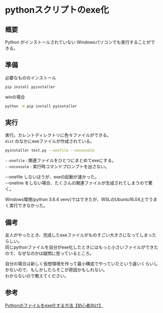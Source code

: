 # pythonスクリプトのexe化

## 概要

Python がインストールされていない Windowsパソコンでも実行することができる。

## 準備

必要なもののインストール
```sh
pip install pyinstaller
```
winの場合
```sh
python -m pip install pyinstaller
```

## 実行
実行。カレントディレクトリに色々ファイルができる。  
`dist` のなかにexeファイルが作成されている。

```sh
pyinstaller test.py --onefile --noconsole
```

`--onefile` : 関連ファイルをひとつにまとめてexeにする。  
`--noconsole` : 実行時コマンドプロンプトを出さない。

--onefile しないほうが、exeの起動が速かった。  
--oneline をしない場合、たくさんの関連ファイルが生成されてしまうので驚く。


Windows環境(python 3.6.4 venv)ではできたが、WSLのUbuntu16.04上でうまく実行できなかった。

## 備考

友人がやったとき、完成したexeファイルがものすごい大きさになってしまったらしい。  
同じpythonファイルを自分がexe化したときにはもっと小さいファイルができたので、なぜなのかは疑問に思っているところ。

自分の場合は新しく仮想環境を作って最小構成でやっていたという違いくらいしかないので、もしかしたらそこが原因かもしれない。  
わからないので教えてください。

## 参考
[Pythonのファイルをexe化する方法【初心者向け】](https://techacademy.jp/magazine/18963)
